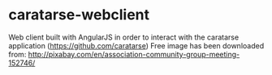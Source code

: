 # caratarse-webclient
Web client built with AngularJS in order  to interact with the caratarse application (https://github.com/caratarse)
Free image has been downloaded from:
http://pixabay.com/en/association-community-group-meeting-152746/
